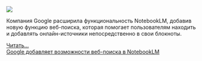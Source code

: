 <!--2025-04-06 13:16:50-->
<div class="yb">
  <div class="rss smaller1 habr"><img src="https://habrastorage.org/getpro/habr/upload_files/3c5/ac1/4d5/3c5ac14d530255d1817ae701fe43f4d6.png" /><p>Компания Google расширила функциональность NotebookLM, добавив новую функцию веб-поиска, которая помогает пользователям находить и добавлять онлайн-источники непосредственно в свои блокноты.</p><p></p> <a href="https://habr.com/ru/articles/898050/#habracut">Читать... <br><a class="light" href="https://habr.com/ru/companies/bothub/news/898050/?utm_source=habrahabr&utm_medium=rss&utm_campaign=898050">Google добавляет возможности веб-поиска в NotebookLM</a></div>
</div>
